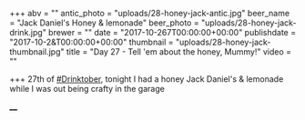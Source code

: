 +++
abv = ""
antic_photo = "uploads/28-honey-jack-antic.jpg"
beer_name = "Jack Daniel's Honey & lemonade"
beer_photo = "uploads/28-honey-jack-drink.jpg"
brewer = ""
date = "2017-10-267T00:00:00+00:00"
publishdate = "2017-10-2&T00:00:00+00:00"
thumbnail = "uploads/28-honey-jack-thumbnail.jpg"
title = "Day 27 - Tell 'em about the honey, Mummy!"
video = ""

+++
27th of [#Drinktober](https://www.facebook.com/hashtag/drinktober?epa=HASHTAG), tonight I had a honey Jack Daniel's & lemonade while I was out being crafty in the garage

[**__**](https://www.facebook.com/photo.php?fbid=10155878932633140&set=p.10155878932633140&type=3&theater#)